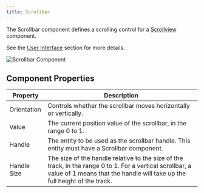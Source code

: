 ```yaml
---
title: Scrollbar
---
```


The Scrollbar component defines a scrolling control for a [Scrollview][1] component.

See the [User Interface][2] section for more details.

![Scrollbar Component](/img/user-manual/scenes/components/component-scrollbar.png)

## Component Properties

| Property    | Description |
|-------------|-------------|
| Orientation | Controls whether the scrollbar moves horizontally or vertically. |
| Value       | The current position value of the scrollbar, in the range 0 to 1. |
| Handle      | The entity to be used as the scrollbar handle. This entity must have a Scrollbar component. |
| Handle Size | The size of the handle relative to the size of the track, in the range 0 to 1. For a vertical scrollbar, a value of 1 means that the handle will take up the full height of the track. |

[1]: /user-manual/scenes/components/scrollview
[2]: /user-manual/user-interface
